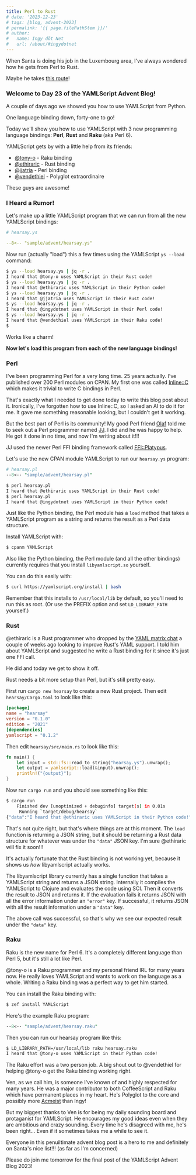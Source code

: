 ```yaml
---
title: Perl to Rust
# date: '2023-12-23'
# tags: [blog, advent-2023]
# permalink: '{{ page.filePathStem }}/'
# author:
#   name: Ingy döt Net
#   url: /about/#ingydotnet
---
```


When Santa is doing his job in the Luxembourg area, I've always wondered how he
gets from Perl to Rust.

Maybe he takes [this route](
https://oylenshpeegul.gitlab.io/from-perl-to-rust/introduction.html)!


### Welcome to Day 23 of the YAMLScript Advent Blog!

A couple of days ago we showed you how to use YAMLScript from Python.

One language binding down, forty-one to go!

Today we'll show you how to use YAMLScript with 3 new programming language
bindings: **Perl**, **Rust** and **Raku** (aka Perl 6).

YAMLScript gets by with a little help from its friends:

* [@tony-o](https://github.com/tony-o) - Raku binding
* [@ethiraric](https://github.com/ethiraric) - Rust binding
* [@jjatria](https://github.com/jjatria) - Perl binding
* [@vendethiel](https://github.com/vendethiel) - Polyglot extraordinaire

These guys are awesome!


### I Heard a Rumor!

Let's make up a little YAMLScript program that we can run from all the new
YAMLScript bindings:

```yaml
# hearsay.ys

--8<-- "sample/advent/hearsay.ys"
```

Now run (actually "load") this a few times using the YAMLScript `ys --load`
command:

```bash
$ ys --load hearsay.ys | jq -r .
I heard that @tony-o uses YAMLScript in their Rust code!
$ ys --load hearsay.ys | jq -r .
I heard that @ethiraric uses YAMLScript in their Python code!
$ ys --load hearsay.ys | jq -r .
I heard that @jjatria uses YAMLScript in their Rust code!
$ ys --load hearsay.ys | jq -r .
I heard that @ingydotnet uses YAMLScript in their Perl code!
$ ys --load hearsay.ys | jq -r .
I heard that @vendethiel uses YAMLScript in their Raku code!
$
```

Works like a charm!

**Now let's load this program from each of the new language bindings!**


### Perl

I've been programming Perl for a very long time.
25 years actually.
I've published over 200 Perl modules on CPAN.
My first one was called [Inline::C](
https://metacpan.org/pod/Inline::C) which makes it trivial to write C bindings
in Perl.

That's exactly what I needed to get done today to write this blog post about it.
Ironically, I've forgotten how to use Inline::C, so I asked an AI to do it for
me.
It gave me something reasonable looking, but I couldn't get it working.

But the best part of Perl is its community!
My good Perl friend [Olaf](https://metacpan.org/author/OALDERS) told me to seek
out a Perl programmer named [JJ](https://metacpan.org/author/JJATRIA).
I did and he was happy to help.
He got it done in no time, and now I'm writing about it!!!

JJ used the newer Perl FFI binding framework called [FFI::Platypus](
https://metacpan.org/pod/FFI::Platypus).

Let's use the new CPAN module YAMLScript to run our `hearsay.ys` program:

```perl
# hearsay.pl
--8<-- "sample/advent/hearsay.pl"
```

```bash
$ perl hearsay.pl
I heard that @ethiraric uses YAMLScript in their Rust code!
$ perl hearsay.pl
I heard that @ingydotnet uses YAMLScript in their Python code!
```

Just like the Python binding, the Perl module has a `load` method that takes a
YAMLScript program as a string and returns the result as a Perl data structure.

Install YAMLScript with:

```bash
$ cpanm YAMLScript
```

Also like the Python binding, the Perl module (and all the other bindings)
currently requires that you install `libyamlscript.so` yourself.

You can do this easily with:

```bash
$ curl https://yamlscript.org/install | bash
```

Remember that this installs to `/usr/local/lib` by default, so you'll need to
run this as root.
(Or use the PREFIX option and set `LD_LIBRARY_PATH` yourself.)


### Rust

@ethiraric is a Rust programmer who dropped by the [YAML matrix chat](
https://matrix.to/#/#chat:yaml.io) a couple of weeks ago looking to improve
Rust's YAML support.
I told him about YAMLScript and suggested he write a Rust binding for it since
it's just one FFI call.

He did and today we get to show it off.

Rust needs a bit more setup than Perl, but it's still pretty easy.

First run `cargo new hearsay` to create a new Rust project.
Then edit `hearsay/Cargo.toml` to look like this:

```toml
[package]
name = "hearsay"
version = "0.1.0"
edition = "2021"
[dependencies]
yamlscript = "0.1.2"
```

Then edit `hearsay/src/main.rs` to look like this:

```rust
fn main() {
    let input = std::fs::read_to_string("hearsay.ys").unwrap();
    let output = yamlscript::load(&input).unwrap();
    println!("{output}");
}
```

Now run `cargo run` and you should see something like this:

```bash
$ cargo run
    Finished dev [unoptimized + debuginfo] target(s) in 0.01s
     Running `target/debug/hearsay`
{"data":"I heard that @ethiraric uses YAMLScript in their Python code!"}
```

That's not quite right, but that's where things are at this moment.
The `load` function is returning a JSON string, but it should be returning a
Rust data structure for whatever was under the `"data"` JSON key.
I'm sure @ethiraric will fix it soon!!!

It's actually fortunate that the Rust binding is not working yet, because it
shows us _how_ libyamlscript actually works.

The libyamlscript library currently has a single function that takes a
YAMLScript string and returns a JSON string.
Internally it compiles the YAMLScript to Clojure and evaluates the code using
SCI.
Then it converts the result to JSON and returns it.
If the evaluation fails it returns JSON with all the error information under an
`"error"` key.
If successful, it returns JSON with all the result information under a `"data"`
key.

The above call was successful, so that's why we see our expected result under
the `"data"` key.



### Raku

Raku is the new name for Perl 6.
It's a completely different language than Perl 5, but it's still a lot like
Perl.

@tony-o is a Raku programmer and my personal friend IRL for many years now.
He really loves YAMLScript and wants to work on the language as a whole.
Writing a Raku binding was a perfect way to get him started.

You can install the Raku binding with:

```bash
$ zef install YAMLScript
```

Here's the example Raku program:

```perl
--8<-- "sample/advent/hearsay.raku"
```

Then you can run our hearsay program like this:

```bash
$ LD_LIBRARY_PATH=/usr/local/lib raku hearsay.raku
I heard that @tony-o uses YAMLScript in their Python code!
```

The Raku effort was a two person job.
A big shout out to @vendethiel for helping @tony-o get the Raku binding working
right.

Ven, as we call him, is someone I've known of and highly respected for many
years.
He was a major contributor to both CoffeeScript and Raku which have permanent
places in my heart.
He's Polyglot to the core and possibly more [Acmeist](https://acmeism.org) than
Ingy!

But my biggest thanks to Ven is for being my daily sounding board and
protaganist for YAMLScript.
He encourages my good ideas even when they are ambitious and crazy sounding.
Every time he's disagreed with me, he's been right...
Even if it sometimes takes me a while to see it.

Everyone in this penuiltimate advent blog post is a hero to me and definitely on
Santa's nice list!!! (as far as I'm concerned)

Please do join me tomorrow for the final post of the YAMLScript Advent Blog
2023!
